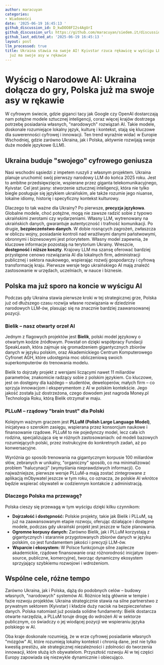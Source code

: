 ```yaml
---
author: maracuyan
categories:
- Wiadomości
date: '2025-06-19 16:45:13 '
github_discussion_id: D_kwDOO8FI2s4AgUrI
github_discussion_url: https://github.com/maracuyan/siedem.it/discussions/29
github_last_edited_at: '2025-06-19 16:45:13 '
layout: post
llm_processed: true
title: Ukraina stawia na swoje AI! Kyivstar rzuca rękawicę w wyścigu LLM-ów, a Polska
  już ma swoje asy w rękawie
---
```


# Wyścig o Narodowe AI: Ukraina dołącza do gry, Polska już ma swoje asy w rękawie

W cyfrowym świecie, gdzie giganci tacy jak Google czy OpenAI dostarczają nam potężne modele sztucznej inteligencji, coraz więcej krajów dostrzega potrzebę posiadania własnych, "narodowych" rozwiązań AI. Takie modele, doskonale rozumiejące lokalny język, kulturę i kontekst, stają się kluczowe dla suwerenności cyfrowej i innowacji. Ten trend wyraźnie widać w Europie Wschodniej, gdzie zarówno Ukraina, jak i Polska, aktywnie rozwijają swoje duże modele językowe (LLM).

## Ukraina buduje "swojego" cyfrowego geniusza

Nasi wschodni sąsiedzi z impetem ruszyli z własnym projektem. Ukraina planuje uruchomić swój pierwszy narodowy LLM do końca 2025 roku. Jest to ambitne przedsięwzięcie, wspierane przez giganta telekomunikacyjnego, Kyivstar. Cel jest jasny: stworzenie sztucznej inteligencji, która nie tylko biegle posługuje się językiem ukraińskim, ale także rozumie jego niuanse, lokalne idiomy, historię i specyficzny kontekst kulturowy.

Dlaczego to tak ważne dla Ukrainy? Po pierwsze, **precyzja językowa**. Globalne modele, choć potężne, mogą nie zawsze radzić sobie z typowo ukraińskimi zwrotami czy wydarzeniami. Własny LLM, wytrenowany na ukraińskich danych, gwarantuje autentyczność i trafność komunikacji. Po drugie, **bezpieczeństwo danych**. W dobie rosnących zagrożeń, zwłaszcza w obliczu wojny, posiadanie kontroli nad wrażliwymi danymi państwowymi, obronnymi i biznesowymi jest priorytetem. Własny model zapewnia, że kluczowe informacje pozostają na terytorium Ukrainy. Wreszcie, **dostępność i niższe koszty**. Krajowy LLM ma szansę oferować bardziej przystępne cenowo rozwiązania AI dla lokalnych firm, administracji publicznej i sektora naukowego, wspierając rozwój gospodarczy i cyfrową transformację kraju. Pierwsze wersje tego ukraińskiego AI mają znaleźć zastosowanie w urzędach, uczelniach, w nauce i biznesie.

## Polska ma już sporo na koncie w wyścigu AI

Podczas gdy Ukraina stawia pierwsze kroki w tej strategicznej grze, Polska już od dłuższego czasu rozwija własne rozwiązania w dziedzinie narodowych LLM-ów, plasując się na znacznie bardziej zaawansowanej pozycji.

### Bielik – nasz otwarty orzeł AI

Jednym z flagowych projektów jest **Bielik**, polski model językowy o otwartym kodzie źródłowym. Powstał on dzięki współpracy Fundacji SpeakLeash, która zajmuje się gromadzeniem gigantycznych zbiorów danych w języku polskim, oraz Akademickiego Centrum Komputerowego Cyfronet AGH, które udostępnia moc obliczeniową swoich superkomputerów do trenowania modelu.

Bielik to dojrzały projekt z wersjami liczącymi nawet 11 miliardów parametrów, znakomicie radzący sobie z polskim językiem. Co kluczowe, jest on dostępny dla każdego – studentów, deweloperów, małych firm – co sprzyja innowacjom i eksperymentom z AI w polskim kontekście. Jego jakość została już dostrzeżona, czego dowodem jest nagroda Money.pl Technologia Roku, którą Bielik otrzymał w maju.

### PLLuM – rządowy "brain trust" dla Polski

Kolejnym ważnym graczem jest **PLLuM (Polish Large Language Model)**, inicjatywa o szerokim zasięgu, wspierana przez konsorcjum naukowe i finansowanie rządowe. PLLuM to nie pojedynczy model, lecz cała ich rodzina, specjalizująca się w różnych zastosowaniach: od modeli bazowych rozumiejących polski, przez instrukcyjne do konkretnych zadań, aż po konwersacyjne.

Wyróżnia go sposób trenowania na gigantycznym korpusie 100 miliardów słów, zebranych w unikalny, "organiczny" sposób, co ma minimalizować problem "halucynacji" (wymyślania nieprawdziwych informacji). Co najważniejsze, pierwsze wersje PLLuM-a mają zostać zintegrowane z aplikacją mObywatel jeszcze w tym roku, co oznacza, że polskie AI wkrótce będzie wspierać obywateli w codziennym kontakcie z administracją.

### Dlaczego Polska ma przewagę?

Polska cieszy się przewagą w tym wyścigu dzięki kilku czynnikom:
*   **Dojrzałość i dostępność:** Polskie projekty, takie jak Bielik i PLLuM, są już na zaawansowanym etapie rozwoju, oferując działające i dostępne modele, podczas gdy ukraiński projekt jest jeszcze w fazie planowania.
*   **Ogromne korpusy danych:** Zarówno Bielik, jak i PLLuM korzystają z gigantycznych i starannie przygotowanych zbiorów danych w języku polskim, co jest fundamentem jakości i precyzji LLM-ów.
*   **Wsparcie i ekosystem:** W Polsce funkcjonuje silne zaplecze akademickie, rządowe finansowanie oraz różnorodność inicjatyw (open-source, publiczne, komercyjne), tworząc dynamiczny ekosystem sprzyjający szybkiemu rozwojowi i wdrożeniom.

## Wspólne cele, różne tempo

Zarówno Ukraina, jak i Polska, dążą do podobnych celów – budowy własnych, "narodowych" systemów AI. Różnice leżą głównie w tempie i fazie rozwoju projektów. Ukraina strategicznie stawia na silne partnerstwo z prywatnym sektorem (Kyivstar) i kładzie duży nacisk na bezpieczeństwo danych. Polska natomiast już posiada solidne fundamenty: Bielik dostarcza otwarte narzędzia, a PLLuM toruje drogę do wdrożeń AI w sektorze publicznym, co świadczy o jej wiodącej pozycji we wspieraniu języka polskiego w AI.

Oba kraje doskonale rozumieją, że w erze cyfrowej posiadanie własnych "mózgów" AI, które rozumieją lokalny kontekst i chronią dane, jest nie tylko kwestią prestiżu, ale strategicznej niezależności i zdolności do tworzenia innowacji, które służą ich obywatelom. Przyszłość rozwoju AI w tej części Europy zapowiada się niezwykle dynamicznie i obiecująco.